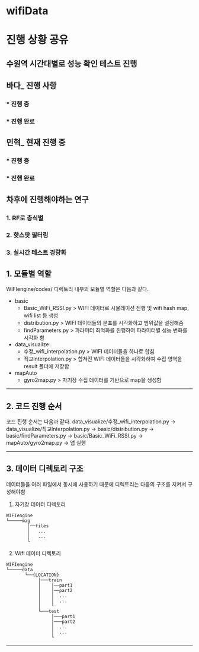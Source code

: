 # wifiData

# 진행 상황 공유
## 수원역 시간대별로 성능 확인 테스트 진행


## 바다_ 진행 사항
### * 진행 중 

### * 진행 완료

## 민혁_ 현재 진행 중 
### * 진행 중 

### * 진행 완료

## 차후에 진행해야하는 연구
### 1. RF로 층식별
### 2. 핫스팟 필터링
### 3. 실시간 테스트 경량화 



## 1. 모듈별 역할
WIFIengine/codes/ 디렉토리 내부의 모듈별 역할은 다음과 같다.
+ basic
    + Basic_WiFi_RSSI.py  > WIFI 데이터로 시뮬레이션 진행 및 wifi hash map, wifi list 등 생성
    + distribution.py > WIFI 데이터들의 분포를 시각화하고 범위값을 설정해줌
    + findParameters.py > 파라미터 최적화를 진행하여 파라미터별 성능 변화를 시각화 함
+ data_visualize
    + 수정_wifi_interpolation.py > WIFI 데이터들을 하나로 합침
    + 직교Interpolation.py > 합쳐진 WIFI 데이터들을 시각화하여 수집 영역을 result 폴더에 저장함
+ mapAuto
    + gyro2map.py > 자기장 수집 데이터를 기반으로 map을 생성함

***



## 2. 코드 진행 순서
코드 진행 순서는 다음과 같다. 
data_visualize/수정_wifi_interpolation.py -> data_visualize/직교Interpolation.py -> basic/distribution.py -> basic/findParameters.py -> basic/Basic_WiFi_RSSI.py -> mapAuto/gyro2map.py -> 앱 실행

***



## 3. 데이터 디렉토리 구조
데이터들을 여러 파일에서 동시에 사용하기 때문에 디렉토리는 다음의 구조를 지켜서 구성해야함
1. 자기장 데이터 디렉토리
```
WIFIengine
└─────mag
        │──files
        │   ...
        │   ...     
        └            
```
2. Wifi 데이터 디렉토리 
```
WIFIengine
└─────data
       └──{LOCATION}
            │───train
            │    │──part1
            │    │──part2
            │    │  ...
            │    │  ...
            │    └
            └───test
                 │───part1
                 │───part2
                 │  ...                
                 │  ...                
                 └
```

***